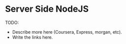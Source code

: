 # Server Side NodeJS

TODO: 
* Describe more here (Coursera, Express, morgan, etc).
* Write the links here.
